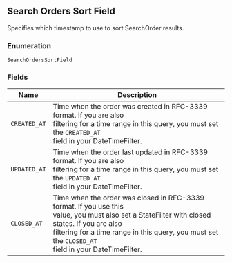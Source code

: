 ## Search Orders Sort Field

Specifies which timestamp to use to sort SearchOrder results.

### Enumeration

`SearchOrdersSortField`

### Fields

| Name | Description |
|  --- | --- |
| `CREATED_AT` | Time when the order was created in RFC-3339 format. If you are also<br>filtering for a time range in this query, you must set the `CREATED_AT`<br>field in your DateTimeFilter. |
| `UPDATED_AT` | Time when the order last updated in RFC-3339 format. If you are also<br>filtering for a time range in this query, you must set the `UPDATED_AT`<br>field in your DateTimeFilter. |
| `CLOSED_AT` | Time when the order was closed in RFC-3339 format. If you use this<br>value, you must also set a StateFilter with closed states. If you are also<br>filtering for a time range in this query, you must set the `CLOSED_AT`<br>field in your DateTimeFilter. |

